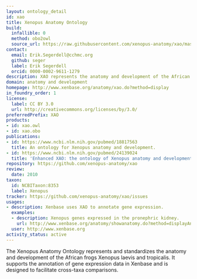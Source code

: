 ```yaml
---
layout: ontology_detail
id: xao
title: Xenopus Anatomy Ontology
build:
  infallible: 0
  method: obo2owl
  source_url: https://raw.githubusercontent.com/xenopus-anatomy/xao/master/xenopus_anatomy.obo
contact:
  email: Erik.Segerdell@cchmc.org
  github: seger
  label: Erik Segerdell
  orcid: 0000-0002-9611-1279
description: XAO represents the anatomy and development of the African frogs Xenopus laevis and tropicalis.
domain: anatomy and development
homepage: http://www.xenbase.org/anatomy/xao.do?method=display
in_foundry_order: 1
license:
  label: CC BY 3.0
  url: http://creativecommons.org/licenses/by/3.0/
preferredPrefix: XAO
products:
- id: xao.owl
- id: xao.obo
publications:
- id: https://www.ncbi.nlm.nih.gov/pubmed/18817563
  title: An ontology for Xenopus anatomy and development.
- id: https://www.ncbi.nlm.nih.gov/pubmed/24139024
  title: 'Enhanced XAO: the ontology of Xenopus anatomy and development underpins more accurate annotation of gene expression and queries on Xenbase.'
repository: https://github.com/xenopus-anatomy/xao
review:
  date: 2010
taxon:
  id: NCBITaxon:8353
  label: Xenopus
tracker: https://github.com/xenopus-anatomy/xao/issues
usages:
- description: Xenbase uses XAO to annotate gene expression.
  examples:
  - description: Xenopus genes expressed in the pronephric kidney.
    url: http://www.xenbase.org/anatomy/showanatomy.do?method=displayAnatomySummary&anatomyId=463
  user: http://www.xenbase.org
activity_status: active
---
```


The Xenopus Anatomy Ontology represents and standardizes the anatomy and development of the African frogs Xenopus laevis and tropicalis. It supports the annotation of gene expression data in Xenbase and is designed to facilitate cross-taxa comparisons.
